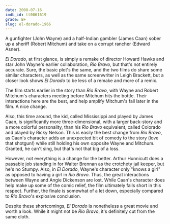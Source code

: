 ```yaml
---
date: 2008-07-16
imdb_id: tt0061619
grade: B+
slug: el-dorado-1966
---
```


A gunfighter (John Wayne) and a half-Indian gambler (James Caan) sober up a sheriff (Robert Mitchum) and take on a corrupt rancher (Edward Asner).

_El Dorado_, at first glance, is simply a remake of director Howard Hawks and star John Wayne's earlier collaboration, <span data-imdb-id="tt0053221">_Rio Bravo_</span>, but that's not entirely accurate. Sure, the basic plot's the same, and the two films do share some similar characters, as well as the same screenwriter in Leigh Brackett, but a closer look shows _El Dorado_ to be less of a remake and more of a remix.

The film starts earlier in the story than _Rio Bravo_, with Wayne and Robert Mitchum's characters meeting before Mitchum hits the bottle. Their interactions here are the best, and help amplify Mitchum's fall later in the film. A nice change.

Also, this time around, the kid, called Mississippi and played by James Caan, is significantly more three-dimensional, with a larger back-story and a more colorful personality, than his _Rio Bravo_ equivalent, called Colorado and played by Ricky Nelson. This is easily the best change from _Rio Bravo_, as Caan's character adds an unexpected bit of comedy to the story (love that shotgun!) while still holding his own opposite Wayne and Mitchum. Granted, he can't sing, but that's not that big of a loss.

However, not everything is a change for the better. Arthur Hunnicutt does a passable job standing in for Walter Brennan as the crotchety jail keeper, but he's no Stumpy. Also, in _El Dorado_, Wayne's character only "knows a girl" as opposed to having a girl in _Rio Bravo_. Thus, the great interactions between Wayne and Angie Dickenson are lost. While Caan's character does help make up some of the comic relief, the film ultimately falls short in this respect. Further, the finale is somewhat of a let down, especially compared to _Rio Bravo_'s explosive conclusion.

Despite these shortcomings, _El Dorado_ is nonetheless a great movie and worth a look. While it might not be _Rio Bravo_, it's definitely cut from the same cloth.
